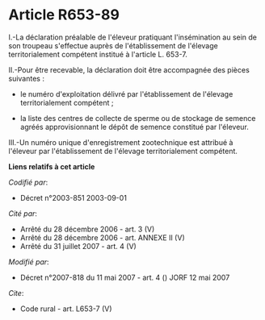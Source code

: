 # Article R653-89

I.-La déclaration préalable de l'éleveur pratiquant l'insémination au sein de son troupeau s'effectue auprès de
l'établissement de l'élevage territorialement compétent institué à l'article L. 653-7. 

II.-Pour être recevable, la déclaration doit être accompagnée des pièces suivantes :

- le numéro d'exploitation délivré par l'établissement de l'élevage territorialement compétent ;

- la liste des centres de collecte de sperme ou de stockage de semence agréés approvisionnant le dépôt de semence constitué
par l'éleveur. 

III.-Un numéro unique d'enregistrement zootechnique est attribué à l'éleveur par l'établissement de l'élevage
territorialement compétent.

**Liens relatifs à cet article**

_Codifié par_:

  - Décret n°2003-851 2003-09-01

_Cité par_:

  - Arrêté du 28 décembre 2006 - art. 3 (V)
  - Arrêté du 28 décembre 2006 - art. ANNEXE II (V)
  - Arrêté du 31 juillet 2007 - art. 4 (V)

_Modifié par_:

  - Décret n°2007-818 du 11 mai 2007 - art. 4 () JORF 12 mai 2007

_Cite_:

  - Code rural - art. L653-7 (V)

